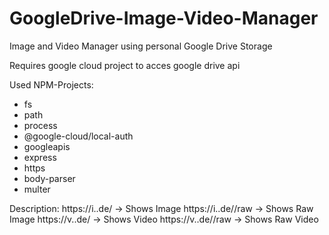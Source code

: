 # GoogleDrive-Image-Video-Manager
Image and Video Manager using personal Google Drive Storage

Requires google cloud project to acces google drive api

Used NPM-Projects:
- fs
- path
- process
- @google-cloud/local-auth
- googleapis
- express
- https
- body-parser
- multer

Description:
https://i.<domain>.de/<ID> -> Shows Image
https://i.<domain>.de/<ID>/raw -> Shows Raw Image
https://v.<domain>.de/<ID> -> Shows Video
https://v.<domain>.de/<ID>/raw -> Shows Raw Video
